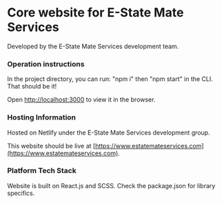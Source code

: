 # Core website for E-State Mate Services

Developed by the E-State Mate Services development team. 

### Operation instructions

In the project directory, you can run: "npm i" then "npm start" in the CLI. That should be it!

Open [http://localhost:3000](http://localhost:3000) to view it in the browser.

### Hosting Information

Hosted on Netlify under the E-State Mate Services development group.

This website should be live at [https://www.estatemateservices.com](https://www.estatemateservices.com).

### Platform Tech Stack

Website is built on React.js and SCSS. Check the package.json for library specifics.